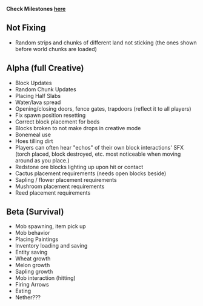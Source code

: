 
__Check Milestones [here](https://github.com/shoghicp/PocketMine-MP/issues/milestones)__


## Not Fixing
- Random strips and chunks of different land not sticking (the ones shown before world chunks are loaded)

## Alpha (full Creative)
- Block Updates
- Random Chunk Updates
- Placing Half Slabs
- Water/lava spread
- Opening/closing doors, fence gates, trapdoors (reflect it to all players)
- Fix spawn position resetting
- Correct block placement for beds
- Blocks broken to not make drops in creative mode
- Bonemeal use
- Hoes tilling dirt
- Players can often hear "echos" of their own block interactions' SFX (torch placed, block destroyed, etc. most noticeable when moving around as you place.)
- Redstone ore blocks lighting up upon hit or contact
- Cactus placement requirements (needs open blocks beside)
- Sapling / flower placement requirements
- Mushroom placement requirements
- Reed placement requirements

## Beta (Survival)
- Mob spawning, item pick up
- Mob behavior
- Placing Paintings
- Inventory loading and saving
- Entity saving
- Wheat growth
- Melon growth
- Sapling growth
- Mob interaction (hitting)
- Firing Arrows
- Eating
- Nether???